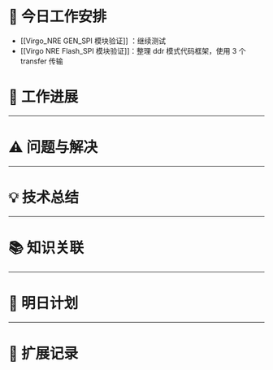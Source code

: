 



# **🔧 今日工作安排**
- [[Virgo_NRE GEN_SPI 模块验证]] ：继续测试
- [[Virgo NRE Flash_SPI 模块验证]]：整理 ddr 模式代码框架，使用 3 个 transfer 传输


# **📌 工作进展**



---

# **⚠️ 问题与解决**


---

# **💡 技术总结**


---

# **📚 知识关联**


---
# **📌 明日计划**


---

# **💬 扩展记录**




